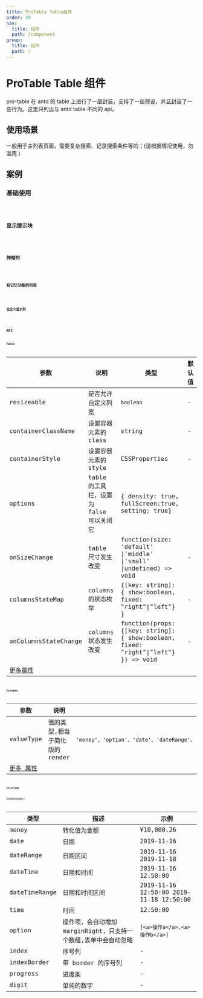 ```yaml
---
title: ProTable Table组件
order: 20
nav:
  title: 组件
  path: /component
group:
  title: 组件
  path: /
---
```


# ProTable Table 组件

pro-table 在 antd 的 table 上进行了一层封装，支持了一些预设，并且封装了一些行为。这里只列出与 antd table 不同的 api。

## 使用场景

一般用于主列表页面，需要复杂搜索、记录搜索条件等的；(请根据情况使用，勿滥用.)

## 案例

### 基础使用

<code src="../demos/pro-table/base.tsx" />

### 显示提示块

<code src="../demos/pro-table/custom-container.tsx" />

### 伸缩列

<code src="../demos/pro-table/resize-columns.tsx" />

### 有记忆功能的列表

<code src="../demos/pro-table/with-record.tsx" />

### 自定义显示列

<code src="../demos/pro-table/columns-state.tsx" />

## API

### Table

| 参数 | 说明 | 类型 | 默认值 |
| --- | --- | --- | --- |
| resizeable | 是否允许自定义列宽 | `boolean` | - |
| containerClassName | 设置容器元素的 class | string | - |
| containerStyle | 设置容器元素的 style | CSSProperties | - |
| options | table 的工具栏，设置为 false 可以关闭它 | { density: true, fullScreen:true, setting: true} |
| onSizeChange | table 尺寸发生改变 | function(size: 'default' \|'middle' \|'small' \|undefined) => void | - |
| columnsStateMap | columns 的状态枚举 | {[key: string]: { show:boolean, fixed: "right"\|"left"} } | - |
| onColumnsStateChange | columns 状态发生改变 | function(props: {[key: string]: { show:boolean, fixed: "right"\|"left"} }) => void | - |
| [更多属性 ](https://ant.design/components/table-cn/#API) |  |  |  |

### Columns

| 参数 | 说明 | 类型 | 默认值 |
| --- | --- | --- | --- |
| valueType | 值的类型,相当于简化版的 render | `'money'、'option'、'date'、'dateRange'、'dateTime'、'dateTimeRange'、'time'、'index'、'indexBorder'、'progress'、'digit'` | 'text' |
| [更多 属性 ](https://ant.design/components/table-cn/#Column) |  |

#### valueType

现在支持的值如下

| 类型 | 描述 | 示例 |
| --- | --- | --- |
| money | 转化值为金额 | ¥10,000.26 |
| date | 日期 | 2019-11-16 |
| dateRange | 日期区间 | 2019-11-16 2019-11-18 |
| dateTime | 日期和时间 | 2019-11-16 12:50:00 |
| dateTimeRange | 日期和时间区间 | 2019-11-16 12:50:00 2019-11-18 12:50:00 |
| time | 时间 | 12:50:00 |
| option | 操作项，会自动增加 marginRight，只支持一个数组,表单中会自动忽略 | `[<a>操作a</a>,<a>操作b</a>]` |
| index | 序号列 | - |
| indexBorder | 带 border 的序号列 | - |
| progress | 进度条 | - |
| digit | 单纯的数字 | - |
